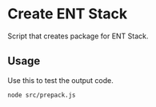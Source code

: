 # Create ENT Stack

Script that creates package for ENT Stack.

## Usage

Use this to test the output code.

```bash
node src/prepack.js
```